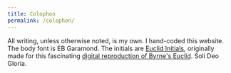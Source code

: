 ```yaml
---
title: Colophon
permalink: /colophon/
---
```

All writing, unless otherwise noted, is my own. I hand-coded this website. The body font is EB Garamond. The initials are [Euclid Initials](https://www.c82.net/euclid/about/), originally made for this fascinating [digital reproduction of Byrne's Euclid](https://www.c82.net/euclid/). Soli Deo Gloria. 